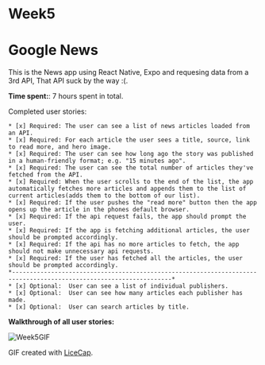 # Week5
# Google News
This is the News app using React Native, Expo and requesing data from a 3rd API, That API suck by the way :(. 

**Time spent:**: 7 hours spent in total.

Completed user stories:

	* [x] Required: The user can see a list of news articles loaded from an API.
	* [x] Required: For each article the user sees a title, source, link to read more, and hero image.
	* [x] Required: The user can see how long ago the story was published in a human-friendly format; e.g. "15 minutes ago".
	* [x] Required: The user can see the total number of articles they've fetched from the API.
	* [x] Required: When the user scrolls to the end of the list, the app automatically fetches more articles and appends them to the list of current articles(adds them to the bottom of our list).
	* [x] Required: If the user pushes the "read more" button then the app opens up the article in the phones default browser.
	* [x] Required: If the api request fails, the app should prompt the user.
	* [x] Required: If the app is fetching additional articles, the user should be prompted accordingly.
	* [x] Required: If the api has no more articles to fetch, the app should not make unnecessary api requests.
	* [x] Required: If the user has fetched all the articles, the user should be prompted accordingly.
	*-------------------------------------------------------------------------------------------------------------------*
	* [x] Optional:  User can see a list of individual publishers.
	* [x] Optional:  User can see how many articles each publisher has made.
	* [x] Optional:  User can search articles by title.
	
**Walkthrough of all user stories:** 

![Week5GIF](Week5GIF.gif)

GIF created with [LiceCap](http://www.cockos.com/licecap/).
